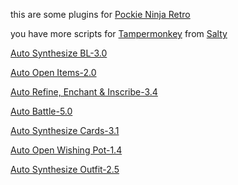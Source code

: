 this are some plugins for [Pockie Ninja Retro](https://pockieninja.online)

you have more scripts for [Tampermonkey](https://www.tampermonkey.net/) from [Salty](https://www.youtube.com/@boyaghnia)

[Auto Synthesize BL-3.0](https://gist.github.com/boyaghnia/24c18b441738241af9c2051936a35d33)

[Auto Open Items-2.0](https://gist.github.com/boyaghnia/a30f7156feda1bdce3f2f84e1e1483db)

[Auto Refine, Enchant & Inscribe-3.4](https://gist.github.com/boyaghnia/23613a66f745093d4d6ad929d5ab826e)

[Auto Battle-5.0](https://gist.github.com/boyaghnia/bef586d5e73a3bb625bdc4e06a64d079)

[Auto Synthesize Cards-3.1](https://gist.github.com/boyaghnia/cf06555877fe57e1c75a2d507caf0085)

[Auto Open Wishing Pot-1.4](https://gist.github.com/boyaghnia/237f841487ed8dca1a80f44cae259f9a)

[Auto Synthesize Outfit-2.5](https://gist.github.com/boyaghnia/19a930f2bba849f12ef9e32743549afa)
